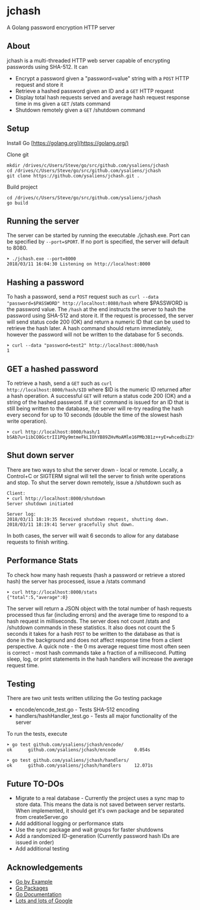 # jchash

A Golang password encryption HTTP server

## About
jchash is a multi-threaded HTTP web server capable of encrypting passwords using SHA-512. It can
* Encrypt a password given a "password=value" string with a `POST` HTTP request and store it
* Retrieve a hashed password given an ID and a `GET` HTTP request
* Display total hash requests served and average hash request response time in ms given a `GET` /stats command
* Shutdown remotely given a `GET` /shutdown command

## Setup
Install Go [https://golang.org](https://golang.org/)

Clone git
```
mkdir /drives/c/Users/Steve/go/src/github.com/ysaliens/jchash
cd /drives/c/Users/Steve/go/src/github.com/ysaliens/jchash
git clone https://github.com/ysaliens/jchash.git .
```
Build project
```
cd /drives/c/Users/Steve/go/src/github.com/ysaliens/jchash
go build
```
## Running the server
The server can be started by running the executable ./jchash.exe. Port can be specified by `--port=$PORT`. If no port is specified, the server will default to 8080. 
```
➤ ./jchash.exe --port=8000
2018/03/11 16:04:30 Listening on http://localhost:8000
```

## Hashing a password
To hash a password, send a `POST` request such as `curl --data "password=$PASSWORD" http://localhost:8080/hash` where $PASSWORD is the password value. The `/hash` at the end instructs the server to hash the password using SHA-512 and store it. If the request is processed, the server will send status code 200 (OK) and return a numeric ID that can be used to retrieve the hash later. A hash command should return immediately, however the password will not be written to the database for 5 seconds.
```
➤ curl --data "password=test2" http://localhost:8000/hash
1  
```
## GET a hashed password
To retrieve a hash, send a `GET` such as `curl http://localhost:8000/hash/$ID` where $ID is the numeric ID returned after a hash operation. A successful `GET` will return a status code 200 (OK) and a string of the hashed password. If a `GET` command is issued for an ID that is still being written to the database, the server will re-try reading the hash every second for up to 10 seconds (double the time of the slowest hash write operation). 
```
➤ curl http://localhost:8000/hash/1
bSAb7u+1ibCO8GctrII1PQy9mtmeFkLIOhYB89ZHvMoAMle16PMb3B1z++yE+whcedbiZ3t/+SfoI6VOeJFA2Q==
```
## Shut down server
There are two ways to shut the server down - local or remote. Locally, a Control+C or SIGTERM signal will tell the server to finish write operations and stop. To shut the server down remotely, issue a /shutdown such as 
```
Client:
➤ curl http://localhost:8000/shutdown
Server shutdown initiated

Server log:
2018/03/11 18:19:35 Received shutdown request, shutting down.
2018/03/11 18:19:41 Server gracefully shut down.
```
In both cases, the server will wait 6 seconds to allow for any database requests to finish writing.

## Performance Stats
To check how many hash requests (hash a password or retrieve a stored hash) the server has processed, issue a /stats command
```
➤ curl http://localhost:8000/stats
{"total":5,"average":0}
```
The server will return a JSON object with the total number of hash requests processed thus far (including errors) and the average time to respond to a hash request in milliseconds. The server does not count /stats and /shutdown commands in these statistics. It also does not count the 5 seconds it takes for a hash `POST` to be written to the database as that is done in the background and does not affect response time from a client perspective. A quick note - the 0 ms average request time most often seen is correct - most hash commands take a fraction of a millisecond. Putting sleep, log, or print statements in the hash handlers will increase the average request time.

## Testing
There are two unit tests written utilizing the Go testing package
* encode/encode_test.go - Tests SHA-512 encoding
* handlers/hashHandler_test.go - Tests all major functionality of the server

To run the tests, execute
```
➤ go test github.com/ysaliens/jchash/encode/
ok      github.com/ysaliens/jchash/encode       0.054s

➤ go test github.com/ysaliens/jchash/handlers/
ok      github.com/ysaliens/jchash/handlers     12.071s
```
## Future TO-DOs
* Migrate to a real database - Currently the project uses a sync map to store data. This means the data is not saved between server restarts. When implemented, it should get it's own package and be separated from createServer.go
* Add additional logging or performance stats 
* Use the sync package and wait groups for faster shutdowns
* Add a randomized ID-generation (Currently password hash IDs are issued in order)
* Add additional testing

## Acknowledgements
* [Go by Example](https://gobyexample.com/)
* [Go Packages](https://golang.org/pkg/)
* [Go Documentation](https://golang.org/doc/)
* [Lots and lots of Google](www.google.com)

